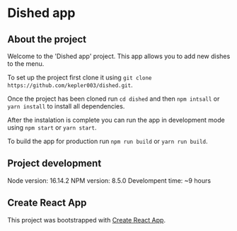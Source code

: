 # Dished app

## About the project

Welcome to the 'Dished app' project. This app allows you to add new dishes to the menu.

To set up the project first clone it using `git clone https://github.com/kepler003/dished.git`.

Once the project has been cloned run `cd dished` and then `npm intsall` or `yarn install` to install all dependencies.

After the instalation is complete you can run the app in development mode using `npm start` or `yarn start`.

To build the app for production run `npm run build` or `yarn run build`.

## Project development

Node version: 16.14.2
NPM version: 8.5.0
Develompent time: ~9 hours

## Create React App

This project was bootstrapped with [Create React App](https://github.com/facebook/create-react-app).
